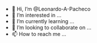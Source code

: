 - 👋 Hi, I’m @Leonardo-A-Pacheco
- 👀 I’m interested in ...
- 🌱 I’m currently learning ...
- 💞️ I’m looking to collaborate on ...
- 📫 How to reach me ...

<!---
Leonardo-A-Pacheco/Leonardo-A-Pacheco is a ✨ special ✨ repository because its `README.md` (this file) appears on your GitHub profile.
You can click the Preview link to take a look at your changes.
--->
